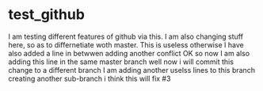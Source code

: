 
# test_github
I am testing different features of github via this. I am also changing stuff here, so as to differnetiate woth master. This is useless otherwise
I have also added a line in betwwen
adding another conflict
OK so now I am also adding this line in the same master branch
well now i will commit this change to a different branch
I am adding another uselss lines to this branch
creating another sub-branch
i think this will fix #3
